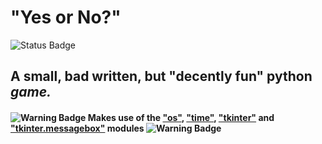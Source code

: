 # "Yes or No?"
![Status Badge](https://img.shields.io/badge/Status-Unmaintained-BB3030)
## A small, bad written, but "decently fun" python _game._

#### ![Warning Badge](https://img.shields.io/badge/-%E2%9A%A0-FFFF30) Makes use of the ["os"](https://docs.python.org/3/library/os.html), ["time"](https://docs.python.org/3/library/time.html), ["tkinter"](https://docs.python.org/3/library/tkinter.html) and ["tkinter.messagebox"](https://docs.python.org/3/library/tkinter.messagebox.html#module-tkinter.messagebox) modules ![Warning Badge](https://img.shields.io/badge/-%E2%9A%A0-FFFF30)
